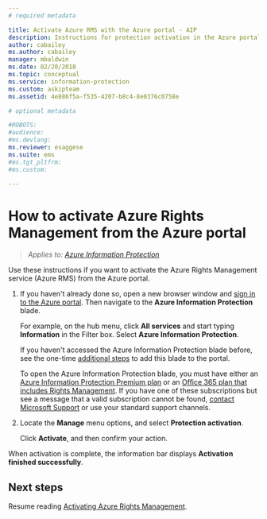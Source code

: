 ```yaml
---
# required metadata

title: Activate Azure RMS with the Azure portal - AIP
description: Instructions for protection activation in the Azure portal so that your organization can start to protect documents and emails.
author: cabailey
ms.author: cabailey
manager: mbaldwin
ms.date: 02/20/2018
ms.topic: conceptual
ms.service: information-protection
ms.custom: askipteam
ms.assetid: 4e886f5a-f535-4207-b8c4-8e0376c0758e

# optional metadata

#ROBOTS:
#audience:
#ms.devlang:
ms.reviewer: esaggese
ms.suite: ems
#ms.tgt_pltfrm:
#ms.custom:

---
```


# How to activate Azure Rights Management from the Azure portal

>*Applies to: [Azure Information Protection](https://azure.microsoft.com/pricing/details/information-protection)*

Use these instructions if you want to activate the Azure Rights Management service (Azure RMS) from the Azure portal.

1. If you haven't already done so, open a new browser window and [sign in to the Azure portal](configure-policy.md#signing-in-to-the-azure-portal). Then navigate to the **Azure Information Protection** blade.
    
    For example, on the hub menu, click **All services** and start typing **Information** in the Filter box. Select **Azure Information Protection**.
    
    If you haven't accessed the Azure Information Protection blade before, see the one-time [additional steps](configure-policy.md#to-access-the-azure-information-protection-blade-for-the-first-time) to add this blade to the portal.
    
    To open the Azure Information Protection blade, you must have either an [Azure Information Protection Premium plan](https://www.microsoft.com/cloud-platform/azure-information-protection-pricing) or an [Office 365 plan that includes Rights Management](http://download.microsoft.com/download/E/C/F/ECF42E71-4EC0-48FF-AA00-577AC14D5B5C/Azure_Information_Protection_licensing_datasheet_EN-US.pdf). If you have one of these subscriptions but see a message that a valid subscription cannot be found, [contact Microsoft Support](information-support.md#to-contact-microsoft-support) or use your standard support channels.

2. Locate the **Manage** menu options, and select **Protection activation**. 
    
    Click **Activate**, and then confirm your action. 

When activation is complete, the information bar displays **Activation finished successfully**.


## Next steps
Resume reading [Activating Azure Rights Management](activate-service.md#configuring-onboarding-controls-for-a-phased-deployment).

